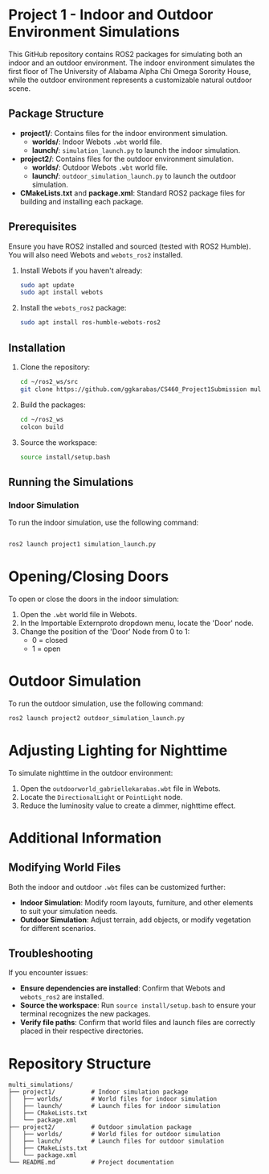 # Project 1 - Indoor and Outdoor Environment Simulations

This GitHub repository contains ROS2 packages for simulating both an indoor and an outdoor environment. The indoor environment simulates the first floor of The University of Alabama Alpha Chi Omega Sorority House, while the outdoor environment represents a customizable natural outdoor scene.

## Package Structure

- **project1/**: Contains files for the indoor environment simulation.
    - **worlds/**: Indoor Webots `.wbt` world file.
    - **launch/**: `simulation_launch.py` to launch the indoor simulation.
- **project2/**: Contains files for the outdoor environment simulation.
    - **worlds/**: Outdoor Webots `.wbt` world file.
    - **launch/**: `outdoor_simulation_launch.py` to launch the outdoor simulation.
- **CMakeLists.txt** and **package.xml**: Standard ROS2 package files for building and installing each package.

## Prerequisites

Ensure you have ROS2 installed and sourced (tested with ROS2 Humble). You will also need Webots and `webots_ros2` installed.

1. Install Webots if you haven't already:

    ```bash
    sudo apt update
    sudo apt install webots
    ```

2. Install the `webots_ros2` package:

    ```bash
    sudo apt install ros-humble-webots-ros2
    ```

## Installation

1. Clone the repository:

    ```bash
    cd ~/ros2_ws/src
    git clone https://github.com/ggkarabas/CS460_Project1Submission multi_simulations
    ```

2. Build the packages:

    ```bash
    cd ~/ros2_ws
    colcon build
    ```

3. Source the workspace:

    ```bash
    source install/setup.bash
    ```

## Running the Simulations

### Indoor Simulation

To run the indoor simulation, use the following command:

```bash

ros2 launch project1 simulation_launch.py
```

# Opening/Closing Doors

To open or close the doors in the indoor simulation:

1. Open the `.wbt` world file in Webots.
2. In the Importable Externproto dropdown menu, locate the 'Door' node.
3. Change the position of the 'Door' Node from 0 to 1:
    - 0 = closed
    - 1 = open

# Outdoor Simulation

To run the outdoor simulation, use the following command:

```bash
ros2 launch project2 outdoor_simulation_launch.py
```

# Adjusting Lighting for Nighttime

To simulate nighttime in the outdoor environment:

1. Open the `outdoorworld_gabriellekarabas.wbt` file in Webots.
2. Locate the `DirectionalLight` or `PointLight` node.
3. Reduce the luminosity value to create a dimmer, nighttime effect.

# Additional Information

## Modifying World Files

Both the indoor and outdoor `.wbt` files can be customized further:

- **Indoor Simulation**: Modify room layouts, furniture, and other elements to suit your simulation needs.
- **Outdoor Simulation**: Adjust terrain, add objects, or modify vegetation for different scenarios.

## Troubleshooting

If you encounter issues:

- **Ensure dependencies are installed**: Confirm that Webots and `webots_ros2` are installed.
- **Source the workspace**: Run `source install/setup.bash` to ensure your terminal recognizes the new packages.
- **Verify file paths**: Confirm that world files and launch files are correctly placed in their respective directories.

# Repository Structure

```
multi_simulations/
├── project1/          # Indoor simulation package
│   ├── worlds/        # World files for indoor simulation
│   ├── launch/        # Launch files for indoor simulation
│   ├── CMakeLists.txt
│   └── package.xml
├── project2/          # Outdoor simulation package
│   ├── worlds/        # World files for outdoor simulation
│   ├── launch/        # Launch files for outdoor simulation
│   ├── CMakeLists.txt
│   └── package.xml
└── README.md          # Project documentation
```
